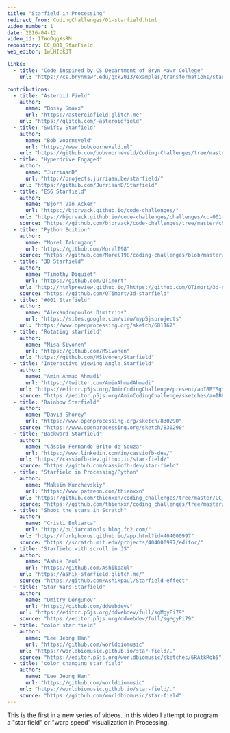 ```yaml
---
title: "Starfield in Processing"
redirect_from: CodingChallenges/01-starfield.html
video_number: 1
date: 2016-04-12
video_id: 17WoOqgXsRM
repository: CC_001_StarField
web_editor: 1wLHIck3T

links:
  - title: "Code inspired by CS Department of Bryn Mawr College"
    url: "https://cs.brynmawr.edu/gxk2013/examples/transformations/starfield/"

contributions:
  - title: "Asteroid Field"
    author:
      name: "Bossy Smaxx"
      url: "https://asteroidfield.glitch.me"
    url: "https://glitch.com/~asteroidfield"
  - title: "Swifty Starfield"
    author:
      name: "Bob Voorneveld"
      url: "https://www.bobvoorneveld.nl"
    url: "https://github.com/bobvoorneveld/Coding-Challenges/tree/master/CC001-Starfield"
  - title: "Hyperdrive Engaged"
    author:
      name: "JurriaanD"
      url: "http://projects.jurriaan.be/starfield/"
    url: "https://github.com/JurriaanD/Starfield"
  - title: "ES6 Starfield"
    author:
      name: "Bjorn Van Acker"
      url: "https://bjorvack.github.io/code-challenges/"
    url: "https://bjorvack.github.io/code-challenges/challenges/cc-001-starfield/"
    source: "https://github.com/bjorvack/code-challenges/tree/master/challenges/cc-001-starfield"
  - title: "Python Edition"
    author:
      name: "Morel Takougang"
      url: "https://github.com/MorelT98"
    source: "https://github.com/MorelT98/coding-challenges/blob/master/001_starfield"
  - title: "3D Starfield"
    author:
      name: "Timothy Diguiet"
      url: "https://github.com/QTimort"
    url: "http://htmlpreview.github.io/?https://github.com/QTimort/3d-starfield/blob/master/dist/index.html"
    source: "https://github.com/QTimort/3d-starfield"
  - title: "#001 Starfield"
    author:
      name: "Alexandropoulos Dimitrios"
      url: "https://sites.google.com/view/myp5jsprojects"
    url: "https://www.openprocessing.org/sketch/681167"
  - title: "Rotating starfield"
    author:
      name: "Misa Sivonen"
      url: "https://github.com/MSivonen"
    url: "https://github.com/MSivonen/Starfield"
  - title: "Interactive Viewing Angle Starfield"
    author:
      name: "Amin Ahmad Ahmadi"
      url: "https://twitter.com/AminAhmadAhmadi"
    url: "https://editor.p5js.org/AminCodingChallenge/present/aoIBBYSgY"
    source: "https://editor.p5js.org/AminCodingChallenge/sketches/aoIBBYSgY"
  - title: "Rainbow Starfield"
    author:
      name: "David Shorey"
      url: "https://www.openprocessing.org/sketch/830290"
    source: "https://www.openprocessing.org/sketch/830290"
  - title: "Backward Starfield"
    author:
      name: "Cássio Fernando Brito de Souza"
      url: "https://www.linkedin.com/in/cassiofb-dev/"
    url: "https://cassiofb-dev.github.io/star-field/"
    source: "https://github.com/cassiofb-dev/star-field"
  - title: "Starfield in Processing/Python"
    author:
      name: "Maksim Kurchevskiy"
      url: "https://www.patreon.com/thienxxn"
    url: "https://github.com/thienxxn/coding_challenges/tree/master/CC_001_Starfied_Python"
    source: "https://github.com/thienxxn/coding_challenges/tree/master/CC_001_Starfied_Python"
  - title: "Shoot the stars in Scratch"
    author:
      name: "Cristi Buliarca"
      url: "http://buliarcatools.blog.fc2.com/"
    url: "https://forkphorus.github.io/app.html?id=404000997"
    source: "https://scratch.mit.edu/projects/404000997/editor/"
  - title: "Starfield with scroll in JS"
    author:
      name: "Ashik Paul"
      url: "https://github.com/Ashikpaul"
    url: "https://ashik-starfield.glitch.me/"
    source: "https://github.com/Ashikpaul/Starfield-effect"
  - title: "Star Wars Starfield"
    author:
      name: "Dmitry Dergunov"
      url: "https://github.com/ddwebdevv"
    url: "https://editor.p5js.org/ddwebdev/full/sgMgyPi79"
    source: "https://editor.p5js.org/ddwebdev/full/sgMgyPi79"
  - title: "color star field"
    author:
      name: "Lee Jeong Han"
      url: "https://github.com/worldbiomusic"
    url: "https://worldbiomusic.github.io/star-field/."
    source: "https://editor.p5js.org/worldbiomusic/sketches/6RAtkRqb5"
  - title: "color changing star field"
    author:
      name: "Lee Jeong Han"
      url: "https://github.com/worldbiomusic"
    url: "https://worldbiomusic.github.io/star-field/."
    source: "https://github.com/worldbiomusic/star-field"
---
```

This is the first in a new series of videos.  In this video I attempt to program a "star field" or "warp speed" visualization in Processing.  
